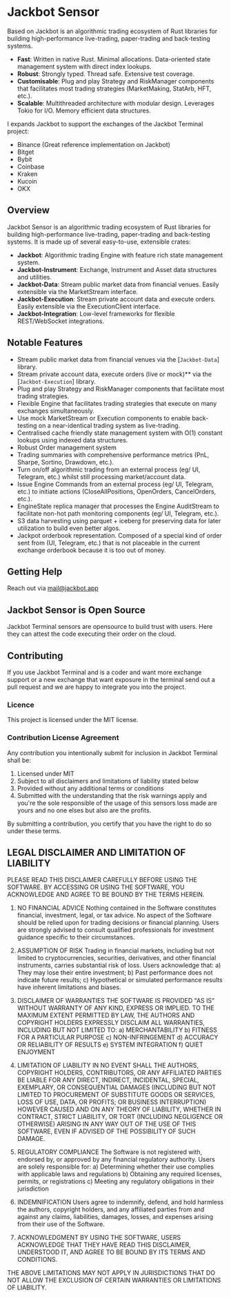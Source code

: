 # Jackbot Sensor
Based on Jackbot is an algorithmic trading ecosystem of Rust libraries for building high-performance live-trading, paper-trading 
and back-testing systems.
* **Fast**: Written in native Rust. Minimal allocations. Data-oriented state management system with direct index lookups.
* **Robust**: Strongly typed. Thread safe. Extensive test coverage.
* **Customisable**: Plug and play Strategy and RiskManager components that facilitates most trading strategies (MarketMaking, StatArb, HFT, etc.).
* **Scalable**: Multithreaded architecture with modular design. Leverages Tokio for I/O. Memory efficient data structures.  

I expands Jackbot to support the exchanges of the Jackbot Terminal project:
* Binance (Great reference implementation on Jackbot)
* Bitget
* Bybit 
* Coinbase
* Kraken
* Kucoin
* OKX

## Overview
Jackbot Sensor is an algorithmic trading ecosystem of Rust libraries for building high-performance live-trading, paper-trading 
and back-testing systems. It is made up of several easy-to-use, extensible crates:
* **Jackbot**: Algorithmic trading Engine with feature rich state management system.
* **Jackbot-Instrument**: Exchange, Instrument and Asset data structures and utilities. 
* **Jackbot-Data**: Stream public market data from financial venues. Easily extensible via the MarketStream interface.
* **Jackbot-Execution**: Stream private account data and execute orders. Easily extensible via the ExecutionClient interface. 
* **Jackbot-Integration**: Low-level frameworks for flexible REST/WebSocket integrations.

## Notable Features
- Stream public market data from financial venues via the [`Jackbot-Data`] library. 
- Stream private account data, execute orders (live or mock)** via the [`Jackbot-Execution`] library.
- Plug and play Strategy and RiskManager components that facilitate most trading strategies. 
- Flexible Engine that facilitates trading strategies that execute on many exchanges simultaneously.
- Use mock MarketStream or Execution components to enable back-testing on a near-identical trading system as live-trading.  
- Centralised cache friendly state management system with O(1) constant lookups using indexed data structures.
- Robust Order management system
- Trading summaries with comprehensive performance metrics (PnL, Sharpe, Sortino, Drawdown, etc.).
- Turn on/off algorithmic trading from an external process (eg/ UI, Telegram, etc.) whilst still processing market/account data. 
- Issue Engine Commands from an external process (eg/ UI, Telegram, etc.) to initiate actions (CloseAllPositions, OpenOrders, CancelOrders, etc.).
- EngineState replica manager that processes the Engine AuditStream to facilitate non-hot path monitoring components (eg/ UI, Telegram, etc.).
- S3 data harvesting using parquet + iceberg for preserving data for later utilization to build even better algos.
- Jackpot orderbook representation. Composed of a special kind of order sent from (UI, Telegram, etc.) that is not placeable in the current exchange orderbook because it is too out of money.

## Getting Help
Reach out via mail@jackbot.app

## Jackbot Sensor is Open Source 
Jackbot Terminal sensors are opensource to build trust with users. Here they can attest the code executing their order on the cloud.

## Contributing
If you use Jackbot Terminal and is a coder and want more exchange support or a new exchange that want exposure in the terminal send out a pull request and we are happy to integrate you into the project.

### Licence
This project is licensed under the MIT license.

### Contribution License Agreement

Any contribution you intentionally submit for inclusion in Jackbot Terminal shall be:
1. Licensed under MIT
2. Subject to all disclaimers and limitations of liability stated below
3. Provided without any additional terms or conditions
4. Submitted with the understanding that the risk warnings apply and you're the sole responsible of the usage of this sensors loss made are yours and no one elses but also are the profits.

By submitting a contribution, you certify that you have the right to do so under these terms.

## LEGAL DISCLAIMER AND LIMITATION OF LIABILITY

PLEASE READ THIS DISCLAIMER CAREFULLY BEFORE USING THE SOFTWARE. BY ACCESSING OR USING THE SOFTWARE, YOU ACKNOWLEDGE AND AGREE TO BE BOUND BY THE TERMS HEREIN.

1. NO FINANCIAL ADVICE
   Nothing contained in the Software constitutes financial, investment, legal, or tax advice. No aspect of the Software should be relied upon for trading decisions or financial planning. Users are strongly advised to consult qualified professionals for investment guidance specific to their circumstances.

2. ASSUMPTION OF RISK
   Trading in financial markets, including but not limited to cryptocurrencies, securities, derivatives, and other financial instruments, carries substantial risk of loss. Users acknowledge that:
   a) They may lose their entire investment;
   b) Past performance does not indicate future results;
   c) Hypothetical or simulated performance results have inherent limitations and biases.

4. DISCLAIMER OF WARRANTIES
   THE SOFTWARE IS PROVIDED "AS IS" WITHOUT WARRANTY OF ANY KIND, EXPRESS OR IMPLIED. TO THE MAXIMUM EXTENT PERMITTED BY LAW, THE AUTHORS AND COPYRIGHT HOLDERS EXPRESSLY DISCLAIM ALL WARRANTIES, INCLUDING BUT NOT LIMITED TO:
   a) MERCHANTABILITY
   b) FITNESS FOR A PARTICULAR PURPOSE
   c) NON-INFRINGEMENT
   d) ACCURACY OR RELIABILITY OF RESULTS
   e) SYSTEM INTEGRATION
   f) QUIET ENJOYMENT

5. LIMITATION OF LIABILITY
   IN NO EVENT SHALL THE AUTHORS, COPYRIGHT HOLDERS, CONTRIBUTORS, OR ANY AFFILIATED PARTIES BE LIABLE FOR ANY DIRECT, INDIRECT, INCIDENTAL, SPECIAL, EXEMPLARY, OR CONSEQUENTIAL DAMAGES (INCLUDING BUT NOT LIMITED TO PROCUREMENT OF SUBSTITUTE GOODS OR SERVICES, LOSS OF USE, DATA, OR PROFITS; OR BUSINESS INTERRUPTION) HOWEVER CAUSED AND ON ANY THEORY OF LIABILITY, WHETHER IN CONTRACT, STRICT LIABILITY, OR TORT (INCLUDING NEGLIGENCE OR OTHERWISE) ARISING IN ANY WAY OUT OF THE USE OF THIS SOFTWARE, EVEN IF ADVISED OF THE POSSIBILITY OF SUCH DAMAGE.

6. REGULATORY COMPLIANCE
   The Software is not registered with, endorsed by, or approved by any financial regulatory authority. Users are solely responsible for:
   a) Determining whether their use complies with applicable laws and regulations
   b) Obtaining any required licenses, permits, or registrations
   c) Meeting any regulatory obligations in their jurisdiction

7. INDEMNIFICATION
   Users agree to indemnify, defend, and hold harmless the authors, copyright holders, and any affiliated parties from and against any claims, liabilities, damages, losses, and expenses arising from their use of the Software.

8. ACKNOWLEDGMENT
   BY USING THE SOFTWARE, USERS ACKNOWLEDGE THAT THEY HAVE READ THIS DISCLAIMER, UNDERSTOOD IT, AND AGREE TO BE BOUND BY ITS TERMS AND CONDITIONS.

THE ABOVE LIMITATIONS MAY NOT APPLY IN JURISDICTIONS THAT DO NOT ALLOW THE EXCLUSION OF CERTAIN WARRANTIES OR LIMITATIONS OF LIABILITY.
